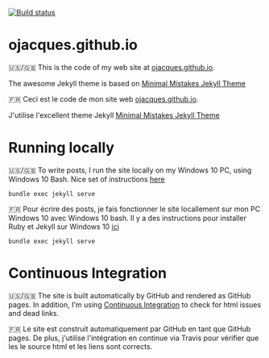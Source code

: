 [![Build status](https://travis-ci.org/ojacques/ojacques.github.io.svg?branch=master)](https://travis-ci.org/ojacques/ojacques.github.io)

# ojacques.github.io

:us:/:gb:
This is the code of my web site at [ojacques.github.io](https://ojacques.github.io).

The awesome Jekyll theme is based on [Minimal Mistakes Jekyll Theme](https://mmistakes.github.io/minimal-mistakes/)

:fr:
Ceci est le code de mon site web [ojacques.github.io](https://ojacques.github.io).

J'utilise l'excellent theme Jekyll [Minimal Mistakes Jekyll Theme](https://mmistakes.github.io/minimal-mistakes/)

# Running locally

:us:/:gb:
To write posts, I run the site locally on my Windows 10 PC, using Windows 10 Bash.
Nice set of instructions [here](http://daverupert.com/2016/04/jekyll-on-windows-with-bash/)
```
bundle exec jekyll serve
```

:fr:
Pour écrire des posts, je fais fonctionner le site locallement sur mon 
PC Windows 10 avec Windows 10 bash. Il y a des instructions pour installer
Ruby et Jekyll sur Windows 10 [ici](http://daverupert.com/2016/04/jekyll-on-windows-with-bash/)

```
bundle exec jekyll serve
```


# Continuous Integration

:us:/:gb:
The site is built automatically by GitHub and rendered as GitHub pages. In
addition, I'm using [Continuous
Integration](https://travis-ci.org/ojacques/ojacques.github.io) to check for
html issues and dead links.

:fr:
Le site est construit automatiquement par GitHub en tant que GitHub pages. De
plus, j'utilise l'intégration en continue via Travis pour vérifier que les  le
source html et les liens sont corrects.
